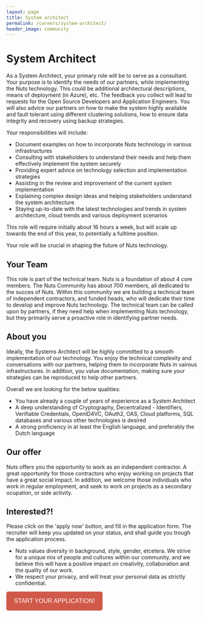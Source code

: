 ```yaml
---
layout: page
title: System architect
permalink: /careers/system-architect/
header_image: community
---
```


# System Architect

As a System Architect, your primary role will be to serve as a consultant. Your purpose is to identify the needs of our partners, while implementing the Nuts technology. This could be additional architectural descriptions, means of deployment (in Azure), etc. The feedback you collect will lead to requests for the Open Source Developers and Application Engineers. You will also advice our partners on how to make the system highly available and fault tolerant using different clustering solutions, how to ensure data integrity and recovery using backup strategies. 

Your responsibilities will include:
- Document examples on how to incorporate Nuts technology in various infrastructures
- Consulting with stakeholders to understand their needs and help them effectively implement the system securely
- Providing expert advice on technology selection and implementation strategies
- Assisting in the review and improvement of the current system implementation
- Explaining complex design ideas and helping stakeholders understand the system architecture
- Staying up-to-date with the latest technologies and trends in system architecture, cloud trends and various deployment scenarios

This role will require initially about 16 hours a week, but will scale up towards the end of this year, to potentially a fulltime position. 

Your role will be crucial in shaping the future of Nuts technology.

## Your Team

This role is part of the technical team. Nuts is a foundation of about 4 core members. The Nuts Community has about 700 members, all dedicated to the succes of Nuts. Within this community we are building a technical team of independent contractors, and funded heads, who will dedicate their time to develop and improve Nuts technology. The technical team can be called upon by partners, if they need help when implementing Nuts technology, but they primarily serve a proactive role in identifying partner needs. 

## About you

Ideally, the Systems Architect will be highly committed to a smooth implementation of our technology. You enjoy the technical complexity and conversations with our partners, helping them to incorporate Nuts in vairous infrastructures. In addition, you value documentation, making sure your strategies can be reproduced to help other partners.

Overall we are looking for the below qualities:
- You have already a couple of years of experience as a System Architect
- A deep understanding of Cryptography, Decentralized - Identifiers, Verifiable Credentials, OpenID4VC, OAuth2, OAS, Cloud platforms, SQL databases and various other technologies is desired
- A strong proficiency in at least the English language, and preferably the Dutch language

## Our offer

Nuts offers you the opportunity to work as an independent contractor. A great opportunity for those contractors who enjoy working on projects that have a great social impact. In addition, we welcome those individuals who work in regular employment, and seek to work on projects as a secondary ocupation, or side activity.  

## Interested?!

Please click on the 'apply now' button, and fill in the application form. The recruiter will keep you updated on your status, and shall guide you trough the application process. 
- Nuts values diversity in background, style, gender, etcetera. We strive for a unique mix of people and cultures within our community, and we believe this will have a positive impact on creativity, collaboration and the quality of our work. 
- We respect your privacy, and will treat your personal data as strictly confidential.


<button style="color: white; background-color: #D15949; padding:10px 20px; font-family: sans-serif; Font-size: 16px; height: 50px; border: none; border-radius:5px" onclick="window.open('https://www.careers-page.com/talentable/job/QX39R3WY/apply', '_blank')">START YOUR APPLICATION!</button>
